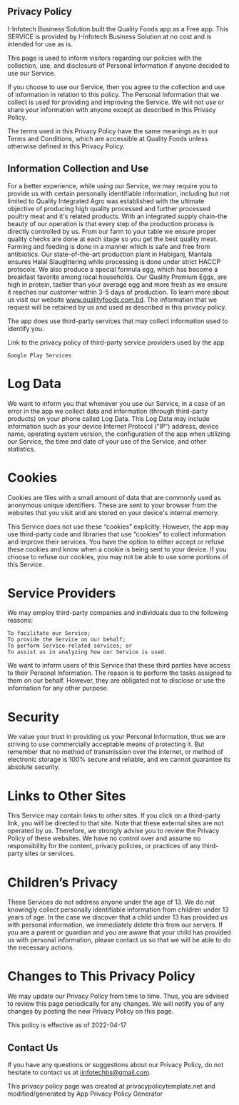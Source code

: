## Privacy Policy

I-Infotech Business Solution built the Quality Foods app as a Free app. This SERVICE is provided by I-Infotech Business Solution at no cost and is intended for use as is.

This page is used to inform visitors regarding our policies with the collection, use, and disclosure of Personal Information if anyone decided to use our Service.

If you choose to use our Service, then you agree to the collection and use of information in relation to this policy. The Personal Information that we collect is used for providing and improving the Service. We will not use or share your information with anyone except as described in this Privacy Policy.

The terms used in this Privacy Policy have the same meanings as in our Terms and Conditions, which are accessible at Quality Foods unless otherwise defined in this Privacy Policy.

## Information Collection and Use

For a better experience, while using our Service, we may require you to provide us with certain personally identifiable information, including but not limited to Quality Integrated Agro was established with the ultimate objective of producing high quality processed and further processed poultry meat and it's related products. With an integrated supply chain-the beauty of our operation is that every step of the production process is directly controlled by us. From our farm to your table we ensure proper quality checks are done at each stage so you get the best quality meat. Farming and feeding is done in a manner which is safe and free from antibiotics. Our state-of-the-art production plant in Habiganj, Mantala ensures Halal Slaughtering while processing is done under strict HACCP protocols. We also produce a special formula egg, which has become a breakfast favorite among local households. Our Quality Premium Eggs, are high in protein, tastier than your average egg and more fresh as we ensure it reaches our customer within 3-5 days of production. To learn more about us visit our website www.qualityfoods.com.bd. The information that we request will be retained by us and used as described in this privacy policy.

The app does use third-party services that may collect information used to identify you.

Link to the privacy policy of third-party service providers used by the app

    Google Play Services

# Log Data

We want to inform you that whenever you use our Service, in a case of an error in the app we collect data and information (through third-party products) on your phone called Log Data. This Log Data may include information such as your device Internet Protocol (“IP”) address, device name, operating system version, the configuration of the app when utilizing our Service, the time and date of your use of the Service, and other statistics.

# Cookies

Cookies are files with a small amount of data that are commonly used as anonymous unique identifiers. These are sent to your browser from the websites that you visit and are stored on your device's internal memory.

This Service does not use these “cookies” explicitly. However, the app may use third-party code and libraries that use “cookies” to collect information and improve their services. You have the option to either accept or refuse these cookies and know when a cookie is being sent to your device. If you choose to refuse our cookies, you may not be able to use some portions of this Service.

# Service Providers

We may employ third-party companies and individuals due to the following reasons:

    To facilitate our Service;
    To provide the Service on our behalf;
    To perform Service-related services; or
    To assist us in analyzing how our Service is used.

We want to inform users of this Service that these third parties have access to their Personal Information. The reason is to perform the tasks assigned to them on our behalf. However, they are obligated not to disclose or use the information for any other purpose.

# Security

We value your trust in providing us your Personal Information, thus we are striving to use commercially acceptable means of protecting it. But remember that no method of transmission over the internet, or method of electronic storage is 100% secure and reliable, and we cannot guarantee its absolute security.

# Links to Other Sites

This Service may contain links to other sites. If you click on a third-party link, you will be directed to that site. Note that these external sites are not operated by us. Therefore, we strongly advise you to review the Privacy Policy of these websites. We have no control over and assume no responsibility for the content, privacy policies, or practices of any third-party sites or services.

# Children’s Privacy

These Services do not address anyone under the age of 13. We do not knowingly collect personally identifiable information from children under 13 years of age. In the case we discover that a child under 13 has provided us with personal information, we immediately delete this from our servers. If you are a parent or guardian and you are aware that your child has provided us with personal information, please contact us so that we will be able to do the necessary actions.

# Changes to This Privacy Policy

We may update our Privacy Policy from time to time. Thus, you are advised to review this page periodically for any changes. We will notify you of any changes by posting the new Privacy Policy on this page.

This policy is effective as of 2022-04-17

## Contact Us

If you have any questions or suggestions about our Privacy Policy, do not hesitate to contact us at iinfotechbs@gmail.com.

This privacy policy page was created at privacypolicytemplate.net and modified/generated by App Privacy Policy Generator
